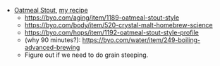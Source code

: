 * [Oatmeal Stout](http://www.brew365.com/beer_ss_oat.php), [my recipe](https://www.brewersfriend.com/homebrew/recipe/view/554077/samuel-smith-oatmeal-stout)
   * https://byo.com/aging/item/1189-oatmeal-stout-style
   * https://byo.com/body/item/520-crystal-malt-homebrew-science
   * https://byo.com/hops/item/1192-oatmeal-stout-style-profile
   * (why 90 minutes?): https://byo.com/water/item/249-boiling-advanced-brewing
   * Figure out if we need to do grain steeping.
